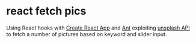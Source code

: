 # react fetch pics
Using React hooks with [Create React App](https://github.com/facebook/create-react-app) and [Ant](https://ant.design/docs/react/introduce) exploiting [unsplash API](https://www.npmjs.com/package/unsplash-js) to fetch a number of pictures based on keyword and slider input.